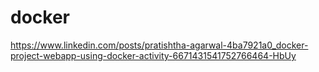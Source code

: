 # docker
https://www.linkedin.com/posts/pratishtha-agarwal-4ba7921a0_docker-project-webapp-using-docker-activity-6671431541752766464-HbUy
